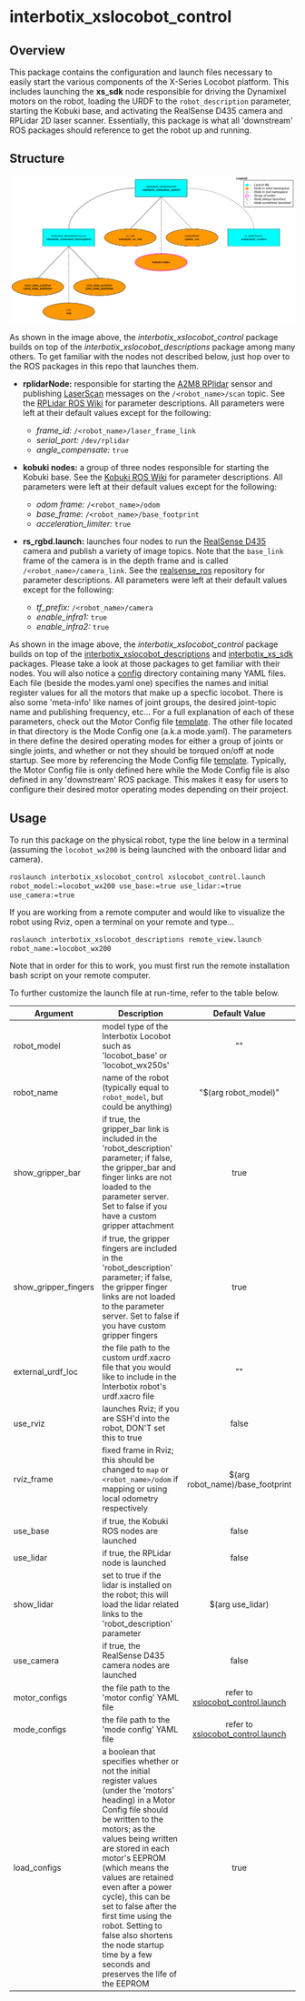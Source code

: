 # interbotix_xslocobot_control

## Overview
This package contains the configuration and launch files necessary to easily start the various components of the X-Series Locobot platform. This includes launching the **xs_sdk** node responsible for driving the Dynamixel motors on the robot, loading the URDF to the `robot_description` parameter, starting the Kobuki base, and activating the RealSense D435 camera and RPLidar 2D laser scanner. Essentially, this package is what all 'downstream' ROS packages should reference to get the robot up and running.

## Structure
![xslocobot_control_flowchart](images/xslocobot_control_flowchart.png)

As shown in the image above, the *interbotix_xslocobot_control* package builds on top of the *interbotix_xslocobot_descriptions* package among many others. To get familiar with the nodes not described below, just hop over to the ROS packages in this repo that launches them.

- **rplidarNode:** responsible for starting the [A2M8 RPlidar](https://www.slamtec.com/en/Lidar/A2) sensor and publishing [LaserScan](http://docs.ros.org/melodic/api/sensor_msgs/html/msg/LaserScan.html) messages on the `/<robot_name>/scan` topic. See the [RPLidar ROS Wiki](http://wiki.ros.org/rplidar) for parameter descriptions. All parameters were left at their default values except for the following:
  - *frame_id:* `/<robot_name>/laser_frame_link`
  - *serial_port:* `/dev/rplidar`
  - *angle_compensate:* `true`

- **kobuki nodes:** a group of three nodes responsible for starting the Kobuki base. See the [Kobuki ROS Wiki](ros.org/kobuki_node) for parameter descriptions. All parameters were left at their default values except for the following:
  - *odom frame:* `/<robot_name>/odom`
  - *base_frame:* `/<robot_name>/base_footprint`
  - *acceleration_limiter:* `true`

- **rs_rgbd.launch:** launches four nodes to run the [RealSense D435](https://www.intelrealsense.com/depth-camera-d435/) camera and publish a variety of image topics. Note that the `base_link` frame of the camera is in the depth frame and is called `/<robot_name>/camera_link`. See the [realsense_ros](https://github.com/IntelRealSense/realsense-ros) repository for parameter descriptions. All parameters were left at their default values except for the following:
  - *tf_prefix:* `/<robot_name>/camera`
  - *enable_infra1:* `true`
  - *enable_infra2:* `true`

As shown in the image above, the *interbotix_xslocobot_control* package builds on top of the [interbotix_xslocobot_descriptions](../interbotix_xslocobot_descriptions) and [interbotix_xs_sdk](https://github.com/Interbotix/interbotix_ros_core/tree/main/interbotix_ros_xseries/interbotix_xs_sdk) packages. Please take a look at those packages to get familiar with their nodes. You will also notice a [config](config/) directory containing many YAML files. Each file (beside the modes.yaml one) specifies the names and initial register values for all the motors that make up a specfic locobot. There is also some 'meta-info' like names of joint groups, the desired joint-topic name and publishing frequency, etc... For a full explanation of each of these parameters, check out the Motor Config file [template](https://github.com/Interbotix/interbotix_ros_core/blob/main/interbotix_ros_xseries/interbotix_xs_sdk/config/motor_configs_template.yaml). The other file located in that directory is the Mode Config one (a.k.a mode.yaml). The parameters in there define the desired operating modes for either a group of joints or single joints, and whether or not they should be torqued on/off at node startup. See more by referencing the Mode Config file [template](https://github.com/Interbotix/interbotix_ros_core/blob/main/interbotix_ros_xseries/interbotix_xs_sdk/config/mode_configs_template.yaml). Typically, the Motor Config file is only defined here while the Mode Config file is also defined in any 'downstream' ROS package. This makes it easy for users to configure their desired motor operating modes depending on their project.

## Usage
To run this package on the physical robot, type the line below in a terminal (assuming the `locobot_wx200` is being launched with the onboard lidar and camera).
```
roslaunch interbotix_xslocobot_control xslocobot_control.launch robot_model:=locobot_wx200 use_base:=true use_lidar:=true use_camera:=true
```

If you are working from a remote computer and would like to visualize the robot using Rviz, open a terminal on your remote and type...
```
roslaunch interbotix_xslocobot_descriptions remote_view.launch robot_name:=locobot_wx200
```
Note that in order for this to work, you must first run the remote installation bash script on your remote computer.

To further customize the launch file at run-time, refer to the table below.

| Argument | Description | Default Value |
| -------- | ----------- | :-----------: |
| robot_model | model type of the Interbotix Locobot such as 'locobot_base' or 'locobot_wx250s' | "" |
| robot_name | name of the robot (typically equal to `robot_model`, but could be anything) | "$(arg robot_model)" |
| show_gripper_bar | if true, the gripper_bar link is included in the 'robot_description' parameter; if false, the gripper_bar and finger links are not loaded to the parameter server. Set to false if you have a custom gripper attachment | true |
| show_gripper_fingers | if true, the gripper fingers are included in the 'robot_description' parameter; if false, the gripper finger links are not loaded to the parameter server. Set to false if you have custom gripper fingers | true |
| external_urdf_loc | the file path to the custom urdf.xacro file that you would like to include in the Interbotix robot's urdf.xacro file| "" |
| use_rviz | launches Rviz; if you are SSH'd into the robot, DON'T set this to true | false |
| rviz_frame | fixed frame in Rviz; this should be changed to `map` or `<robot_name>/odom` if mapping or using local odometry respectively | $(arg robot_name)/base_footprint |
| use_base | if true, the Kobuki ROS nodes are launched | false |
| use_lidar | if true, the RPLidar node is launched | false |
| show_lidar | set to true if the lidar is installed on the robot; this will load the lidar related links to the 'robot_description' parameter | $(arg use_lidar) |
| use_camera | if true, the RealSense D435 camera nodes are launched | false |
| motor_configs | the file path to the 'motor config' YAML file | refer to [xslocobot_control.launch](launch/xslocobot_control.launch) |
| mode_configs | the file path to the 'mode config' YAML file | refer to [xslocobot_control.launch](launch/xslocobot_control.launch) |
| load_configs | a boolean that specifies whether or not the initial register values (under the 'motors' heading) in a Motor Config file should be written to the motors; as the values being written are stored in each motor's EEPROM (which means the values are retained even after a power cycle), this can be set to false after the first time using the robot. Setting to false also shortens the node startup time by a few seconds and preserves the life of the EEPROM | true |
